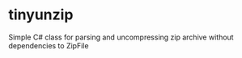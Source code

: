 # tinyunzip
Simple C# class for parsing and uncompressing zip archive without dependencies to ZipFile

